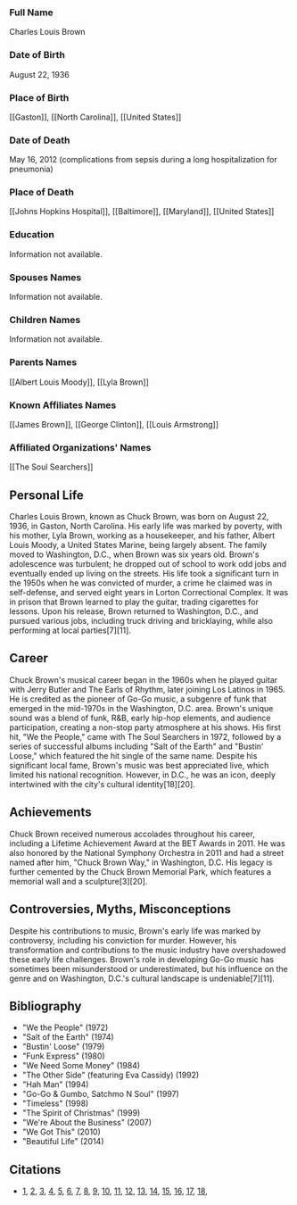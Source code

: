 ### Full Name
Charles Louis Brown

### Date of Birth
August 22, 1936

### Place of Birth
[[Gaston]], [[North Carolina]], [[United States]]

### Date of Death
May 16, 2012 (complications from sepsis during a long hospitalization for pneumonia)
### Place of Death
[[Johns Hopkins Hospital]], [[Baltimore]], [[Maryland]], [[United States]]
### Education
Information not available.

### Spouses Names
Information not available.

### Children Names
Information not available.

### Parents Names
[[Albert Louis Moody]], [[Lyla Brown]]
### Known Affiliates Names
[[James Brown]], [[George Clinton]], [[Louis Armstrong]]
### Affiliated Organizations' Names
[[The Soul Searchers]]

## Personal Life

Charles Louis Brown, known as Chuck Brown, was born on August 22, 1936, in Gaston, North Carolina. His early life was marked by poverty, with his mother, Lyla Brown, working as a housekeeper, and his father, Albert Louis Moody, a United States Marine, being largely absent. The family moved to Washington, D.C., when Brown was six years old. Brown's adolescence was turbulent; he dropped out of school to work odd jobs and eventually ended up living on the streets. His life took a significant turn in the 1950s when he was convicted of murder, a crime he claimed was in self-defense, and served eight years in Lorton Correctional Complex. It was in prison that Brown learned to play the guitar, trading cigarettes for lessons. Upon his release, Brown returned to Washington, D.C., and pursued various jobs, including truck driving and bricklaying, while also performing at local parties[7][11].

## Career

Chuck Brown's musical career began in the 1960s when he played guitar with Jerry Butler and The Earls of Rhythm, later joining Los Latinos in 1965. He is credited as the pioneer of Go-Go music, a subgenre of funk that emerged in the mid-1970s in the Washington, D.C. area. Brown's unique sound was a blend of funk, R&B, early hip-hop elements, and audience participation, creating a non-stop party atmosphere at his shows. His first hit, "We the People," came with The Soul Searchers in 1972, followed by a series of successful albums including "Salt of the Earth" and "Bustin' Loose," which featured the hit single of the same name. Despite his significant local fame, Brown's music was best appreciated live, which limited his national recognition. However, in D.C., he was an icon, deeply intertwined with the city's cultural identity[18][20].

## Achievements

Chuck Brown received numerous accolades throughout his career, including a Lifetime Achievement Award at the BET Awards in 2011. He was also honored by the National Symphony Orchestra in 2011 and had a street named after him, "Chuck Brown Way," in Washington, D.C. His legacy is further cemented by the Chuck Brown Memorial Park, which features a memorial wall and a sculpture[3][20].

## Controversies, Myths, Misconceptions

Despite his contributions to music, Brown's early life was marked by controversy, including his conviction for murder. However, his transformation and contributions to the music industry have overshadowed these early life challenges. Brown's role in developing Go-Go music has sometimes been misunderstood or underestimated, but his influence on the genre and on Washington, D.C.'s cultural landscape is undeniable[7][11].

## Bibliography

- "We the People" (1972)
- "Salt of the Earth" (1974)
- "Bustin' Loose" (1979)
- "Funk Express" (1980)
- "We Need Some Money" (1984)
- "The Other Side" (featuring Eva Cassidy) (1992)
- "Hah Man" (1994)
- "Go-Go & Gumbo, Satchmo N Soul" (1997)
- "Timeless" (1998)
- "The Spirit of Christmas" (1999)
- "We're About the Business" (2007)
- "We Got This" (2010)
- "Beautiful Life" (2014)

## Citations

* [1](https://www.ncmea.net/chuck-brown/), [2](https://facts.net/celebrity/15-extraordinary-facts-about-chuck-brown/), [3](https://www.allmusic.com/artist/chuck-brown-mn0000120522), [4](https://www.washingtonpost.com/local/chuck-brown-godfather-of-go-go-missed-by-family-and-fans-one-year-after-death/2013/05/15/9e144a62-bcaa-11e2-9b09-1638acc3942e_story.html), [5](https://windmeupchuck.com/bio), [6](https://kids.kiddle.co/Chuck_Brown), [7](https://www.washingtonpost.com/lifestyle/style/chuck-browns-musical-impact-deep-into-washington-and-beyond/2012/05/16/gIQAUo6zUU_story.html), [8](https://nationaltoday.com/birthday/chuck-brown/), [9](https://dchistory.org/chuck-brown/), [10](https://imagecomics.com/creators/chuck-brown), [11](https://www.washingtoninformer.com/chuck-brown-go-go-music/), [12](https://www.windmeupchuck.com), [13](https://www.si.edu/spotlight/chuck-brown), [14](https://www.smithsonianmag.com/smithsonian-institution/chuck-brown-godfather-of-go-go-dies-at-75-but-will-live-on-at-the-smithsonian-98465846/), [15](https://www.arts.gov/honors/heritage/chuck-brown), [16](http://www.tmottgogo.com/the-chuck-brown-i-got-to-know/), [17](https://www.brown.edu/research/mmm), [18](https://www.imdb.com/name/nm1928254/bio/),